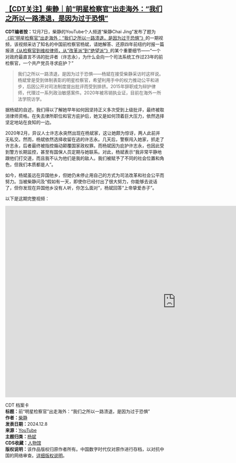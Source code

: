 <!--1733599456000-->
[【CDT关注】柴静｜前“明星检察官”出走海外：“我们之所以一路溃退，是因为过于恐惧”](https://chinadigitaltimes.net/chinese/713763.html)
------

<p><strong>CDT编者按：</strong>12月7日，柴静的YouTube个人频道“柴静Chai Jing”发布了题为<a href="https://youtu.be/eLsJGEMWvhs?si" title="《前“明星检察官”出走海外：“我们之所以一路溃退，是因为过于恐惧”》">《前“明星检察官”出走海外：“我们之所以一路溃退，是因为过于恐惧”》</a>的一期视频，该视频采访了知名的中国前检察官杨斌，请她解答、还原四年前纽约时报一篇报道<a href="https://cn.nytimes.com/china/20201020/china-prosecutor-lawyer/" title="《从检察官到维权律师，从“改革派”到“绝望派”》">《从检察官到维权律师，从“改革派”到“绝望派”》</a>的某个重要细节——“一个对政府最直言不讳的批评者（许志永），为什么会向一个司法系统工作过23年的前检察官，一个共产党员寻求庇护？”</p><blockquote><p>我们之所以一路溃退，是因为过于恐惧——杨斌在接受柴静采访时这样说。杨斌曾是受到体制表彰的明星检察官，希望利用手中的权力推动公平和进步，后因公开对司法制度提出批评而受到排挤。2015年辞职成为辩护律师，代理过一系列政治敏感案件。2020年被吊销执业证，目前在海外一所法学院访学。</p></blockquote><p>据杨斌的自述，我们得以了解她早年如何因坚持正义多次受到上级批评，最终被取消律师资格。在失去律所职位和官方庇护后，她又是如何顶着巨大压力，依然选择坚定地站在良知的一边。</p><p>2020年2月，异议人士许志永突然出现在杨斌家，这让她颇为惊讶，两人此前并无私交。然而，杨斌依然选择收留在逃的许志永。几天后，警察闯入她家，抓走了许志永，后者最终被指控煽动颠覆国家政权罪。而杨斌因为庇护许志永，也因此受到警方长期监控，甚至有国保人员定期与她联系。对此，杨斌表示“我非常平静地跟他们打交道，而且我不认为他们是我的敌人。我们被赋予了不同的社会位置和角色，但我们本质都是人”。</p><p>如今，杨斌虽远在异国他乡，但她仍未停止用自己的方式为司法改革和社会公平而努力。当被柴静问及“假如有一天，即使你已经付出了很大努力，你能够去说话了，但你发现在异国他乡没有人听，你怎么面对”，杨斌回答“上帝挚爱赤子”。</p><p>以下是这期完整视频：</p><p><iframe title="【柴静访谈】前“明星检察官”出走海外：“我们之所以一路溃退，是因为过于恐惧”" width="1080" height="608" src="https://www.youtube.com/embed/eLsJGEMWvhs?feature=oembed" frameborder="0" allow="accelerometer; autoplay; clipboard-write; encrypted-media; gyroscope; picture-in-picture; web-share" referrerpolicy="strict-origin-when-cross-origin" allowfullscreen=""></iframe></p><div style="width:100%;float:right;padding-left:20px;"><div class="su-spoiler su-spoiler-style-fancy su-spoiler-icon-chevron-circle su-spoiler-closed" data-scroll-offset="0" data-anchor-in-url="no"><div class="su-spoiler-title" tabindex="0" role="button"><span class="su-spoiler-icon"></span>CDT 档案卡</div><div class="su-spoiler-content su-u-clearfix su-u-trim"><strong>标题：</strong>前“明星检察官”出走海外：“我们之所以一路溃退，是因为过于恐惧”<br><strong>作者：</strong><a href="https://chinadigitaltimes.net/space/柴静" target="_blank">柴静</a><br><strong>发表日期：</strong>2024.12.8<br><strong>来源：</strong><a href="https://youtu.be/eLsJGEMWvhs?si" target="_blank">YouTube</a><br><strong>主题归类：</strong><a href="https://chinadigitaltimes.net/space/杨斌" target="_blank">杨斌</a><br><strong>CDS收藏：</strong><a href="https://chinadigitaltimes.net/space/%E4%BA%BA%E7%89%A9%E9%A6%86" target="_blank" rel="noopener">人物馆</a><br><strong>版权说明：</strong>该作品版权归原作者所有。中国数字时代仅对原作进行存档，以对抗中国的网络审查。<a href="https://chinadigitaltimes.net/chinese/copyright">详细版权说明</a>。</div></div></div><div class="addtoany_share_save_container addtoany_content addtoany_content_bottom"><div class="a2a_kit a2a_kit_size_32 addtoany_list" data-a2a-url="https://chinadigitaltimes.net/chinese/713763.html" data-a2a-title="【CDT关注】柴静｜前“明星检察官”出走海外：“我们之所以一路溃退，是因为过于恐惧”"><a class="a2a_button_facebook" href="https://www.addtoany.com/add_to/facebook?linkurl=https%3A%2F%2Fchinadigitaltimes.net%2Fchinese%2F713763.html&amp;linkname=%E3%80%90CDT%E5%85%B3%E6%B3%A8%E3%80%91%E6%9F%B4%E9%9D%99%EF%BD%9C%E5%89%8D%E2%80%9C%E6%98%8E%E6%98%9F%E6%A3%80%E5%AF%9F%E5%AE%98%E2%80%9D%E5%87%BA%E8%B5%B0%E6%B5%B7%E5%A4%96%EF%BC%9A%E2%80%9C%E6%88%91%E4%BB%AC%E4%B9%8B%E6%89%80%E4%BB%A5%E4%B8%80%E8%B7%AF%E6%BA%83%E9%80%80%EF%BC%8C%E6%98%AF%E5%9B%A0%E4%B8%BA%E8%BF%87%E4%BA%8E%E6%81%90%E6%83%A7%E2%80%9D" title="Facebook" rel="nofollow noopener" target="_blank"></a><a class="a2a_button_twitter" href="https://www.addtoany.com/add_to/twitter?linkurl=https%3A%2F%2Fchinadigitaltimes.net%2Fchinese%2F713763.html&amp;linkname=%E3%80%90CDT%E5%85%B3%E6%B3%A8%E3%80%91%E6%9F%B4%E9%9D%99%EF%BD%9C%E5%89%8D%E2%80%9C%E6%98%8E%E6%98%9F%E6%A3%80%E5%AF%9F%E5%AE%98%E2%80%9D%E5%87%BA%E8%B5%B0%E6%B5%B7%E5%A4%96%EF%BC%9A%E2%80%9C%E6%88%91%E4%BB%AC%E4%B9%8B%E6%89%80%E4%BB%A5%E4%B8%80%E8%B7%AF%E6%BA%83%E9%80%80%EF%BC%8C%E6%98%AF%E5%9B%A0%E4%B8%BA%E8%BF%87%E4%BA%8E%E6%81%90%E6%83%A7%E2%80%9D" title="Twitter" rel="nofollow noopener" target="_blank"></a><a class="a2a_button_telegram" href="https://www.addtoany.com/add_to/telegram?linkurl=https%3A%2F%2Fchinadigitaltimes.net%2Fchinese%2F713763.html&amp;linkname=%E3%80%90CDT%E5%85%B3%E6%B3%A8%E3%80%91%E6%9F%B4%E9%9D%99%EF%BD%9C%E5%89%8D%E2%80%9C%E6%98%8E%E6%98%9F%E6%A3%80%E5%AF%9F%E5%AE%98%E2%80%9D%E5%87%BA%E8%B5%B0%E6%B5%B7%E5%A4%96%EF%BC%9A%E2%80%9C%E6%88%91%E4%BB%AC%E4%B9%8B%E6%89%80%E4%BB%A5%E4%B8%80%E8%B7%AF%E6%BA%83%E9%80%80%EF%BC%8C%E6%98%AF%E5%9B%A0%E4%B8%BA%E8%BF%87%E4%BA%8E%E6%81%90%E6%83%A7%E2%80%9D" title="Telegram" rel="nofollow noopener" target="_blank"></a><a class="a2a_button_reddit" href="https://www.addtoany.com/add_to/reddit?linkurl=https%3A%2F%2Fchinadigitaltimes.net%2Fchinese%2F713763.html&amp;linkname=%E3%80%90CDT%E5%85%B3%E6%B3%A8%E3%80%91%E6%9F%B4%E9%9D%99%EF%BD%9C%E5%89%8D%E2%80%9C%E6%98%8E%E6%98%9F%E6%A3%80%E5%AF%9F%E5%AE%98%E2%80%9D%E5%87%BA%E8%B5%B0%E6%B5%B7%E5%A4%96%EF%BC%9A%E2%80%9C%E6%88%91%E4%BB%AC%E4%B9%8B%E6%89%80%E4%BB%A5%E4%B8%80%E8%B7%AF%E6%BA%83%E9%80%80%EF%BC%8C%E6%98%AF%E5%9B%A0%E4%B8%BA%E8%BF%87%E4%BA%8E%E6%81%90%E6%83%A7%E2%80%9D" title="Reddit" rel="nofollow noopener" target="_blank"></a><a class="a2a_button_whatsapp" href="https://www.addtoany.com/add_to/whatsapp?linkurl=https%3A%2F%2Fchinadigitaltimes.net%2Fchinese%2F713763.html&amp;linkname=%E3%80%90CDT%E5%85%B3%E6%B3%A8%E3%80%91%E6%9F%B4%E9%9D%99%EF%BD%9C%E5%89%8D%E2%80%9C%E6%98%8E%E6%98%9F%E6%A3%80%E5%AF%9F%E5%AE%98%E2%80%9D%E5%87%BA%E8%B5%B0%E6%B5%B7%E5%A4%96%EF%BC%9A%E2%80%9C%E6%88%91%E4%BB%AC%E4%B9%8B%E6%89%80%E4%BB%A5%E4%B8%80%E8%B7%AF%E6%BA%83%E9%80%80%EF%BC%8C%E6%98%AF%E5%9B%A0%E4%B8%BA%E8%BF%87%E4%BA%8E%E6%81%90%E6%83%A7%E2%80%9D" title="WhatsApp" rel="nofollow noopener" target="_blank"></a><a class="a2a_button_email" href="https://www.addtoany.com/add_to/email?linkurl=https%3A%2F%2Fchinadigitaltimes.net%2Fchinese%2F713763.html&amp;linkname=%E3%80%90CDT%E5%85%B3%E6%B3%A8%E3%80%91%E6%9F%B4%E9%9D%99%EF%BD%9C%E5%89%8D%E2%80%9C%E6%98%8E%E6%98%9F%E6%A3%80%E5%AF%9F%E5%AE%98%E2%80%9D%E5%87%BA%E8%B5%B0%E6%B5%B7%E5%A4%96%EF%BC%9A%E2%80%9C%E6%88%91%E4%BB%AC%E4%B9%8B%E6%89%80%E4%BB%A5%E4%B8%80%E8%B7%AF%E6%BA%83%E9%80%80%EF%BC%8C%E6%98%AF%E5%9B%A0%E4%B8%BA%E8%BF%87%E4%BA%8E%E6%81%90%E6%83%A7%E2%80%9D" title="Email" rel="nofollow noopener" target="_blank"></a><a class="a2a_button_copy_link" href="https://www.addtoany.com/add_to/copy_link?linkurl=https%3A%2F%2Fchinadigitaltimes.net%2Fchinese%2F713763.html&amp;linkname=%E3%80%90CDT%E5%85%B3%E6%B3%A8%E3%80%91%E6%9F%B4%E9%9D%99%EF%BD%9C%E5%89%8D%E2%80%9C%E6%98%8E%E6%98%9F%E6%A3%80%E5%AF%9F%E5%AE%98%E2%80%9D%E5%87%BA%E8%B5%B0%E6%B5%B7%E5%A4%96%EF%BC%9A%E2%80%9C%E6%88%91%E4%BB%AC%E4%B9%8B%E6%89%80%E4%BB%A5%E4%B8%80%E8%B7%AF%E6%BA%83%E9%80%80%EF%BC%8C%E6%98%AF%E5%9B%A0%E4%B8%BA%E8%BF%87%E4%BA%8E%E6%81%90%E6%83%A7%E2%80%9D" title="Copy Link" rel="nofollow noopener" target="_blank"></a><a class="a2a_dd addtoany_share_save addtoany_share" href="https://www.addtoany.com/share"></a></div></div>
